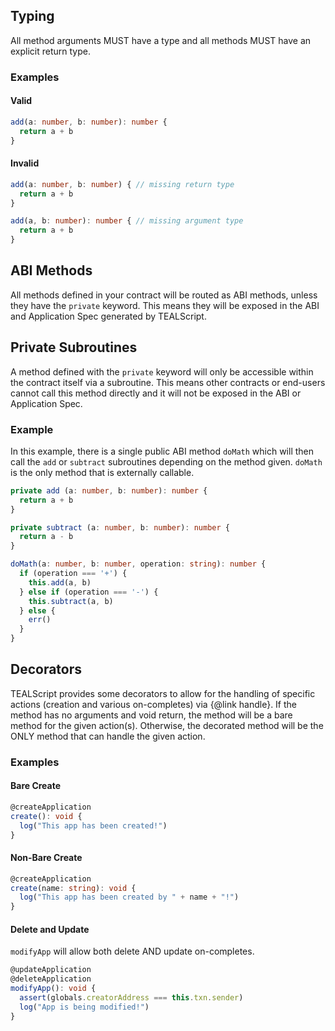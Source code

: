 ## Typing
All method arguments MUST have a type and all methods MUST have an explicit return type. 

### Examples

#### Valid
```ts
add(a: number, b: number): number {
  return a + b
}
```

#### Invalid

```ts
add(a: number, b: number) { // missing return type
  return a + b
}
```

```ts
add(a, b: number): number { // missing argument type
  return a + b
}
```

## ABI Methods
All methods defined in your contract will be routed as ABI methods, unless they have the `private` keyword. This means they will be exposed in the ABI and Application Spec generated by TEALScript.

## Private Subroutines
A method defined with the `private` keyword will only be accessible within the contract itself via a subroutine. This means other contracts or end-users cannot call this method directly and it will not be exposed in the ABI or Application Spec.

### Example
In this example, there is a single public ABI method `doMath` which will then call the `add` or `subtract` subroutines depending on the method given. `doMath` is the only method that is externally callable.

```ts
private add (a: number, b: number): number {
  return a + b
}

private subtract (a: number, b: number): number {
  return a - b
}

doMath(a: number, b: number, operation: string): number {
  if (operation === '+') {
    this.add(a, b)
  } else if (operation === '-') {
    this.subtract(a, b) 
  } else {
    err()
  }
}
```

## Decorators
TEALScript provides some decorators to allow for the handling of specific actions (creation and various on-completes) via {@link handle}. If the method has no arguments and void return, the method will be a bare method for the given action(s). Otherwise, the decorated method will be the ONLY method that can handle the given action.


### Examples
#### Bare Create
```ts
@createApplication
create(): void {
  log("This app has been created!")
}
```

#### Non-Bare Create
```ts
@createApplication
create(name: string): void {
  log("This app has been created by " + name + "!")
}
```
#### Delete and Update
`modifyApp` will allow both delete AND update on-completes.

```ts
@updateApplication
@deleteApplication
modifyApp(): void {
  assert(globals.creatorAddress === this.txn.sender)
  log("App is being modified!")
}
```
